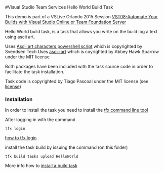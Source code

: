 #Visual Studio Team Services Hello World Build Task

This demo is part of a VSLive Orlando 2015 Session [VST08-Automate Your Builds with Visual Studio Online or Team Foundation Server](https://live360events.com/Events/Orlando-2015/Sessions/Tuesday/VST08-Automate-Your-Builds-with-Visual-Studio-Online-or-Team-Foundation-Server.aspx)

Hello World build task, is a task that allows you write on the build log a text using ascii art.

Uses [Ascii art characters powershell script](http://www.powershelladmin.com/wiki/Ascii_art_characters_powershell_script) which is copyrighted by Svendsen Tech
Uses [ascii-art](https://registry.npmjs.org/ascii-art) which is coyrighted by Abbey Hawk Sparrow under the MIT license

Both packages have been included with the task source code in order to facilitate the task installation.

Task code is copyrighted by Tiago Pascoal under the MIT license (see [license](LICENSE))

### Installation

In order to install the task you need to install the [tfx command line tool](https://www.npmjs.com/package/tfx-cli)

After logging in with the command

```
tfx login
```
[how to tfx login](https://github.com/Microsoft/tfs-cli#login)

install the task build by issuing the command (on this folder)

```
tfx build tasks upload HelloWorld
```
More info  how to [install a build task](https://github.com/Microsoft/tfs-cli/blob/master/docs/buildtasks.md)